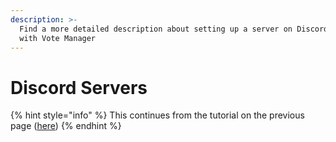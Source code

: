 ```yaml
---
description: >-
  Find a more detailed description about setting up a server on Discord Servers
  with Vote Manager
---
```


# Discord Servers

{% hint style="info" %}
This continues from the tutorial on the previous page ([here](general.md))
{% endhint %}
